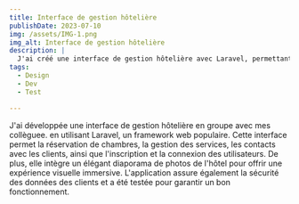 ```yaml
---
title: Interface de gestion hôtelière
publishDate: 2023-07-10 
img: /assets/IMG-1.png
img_alt: Interface de gestion hôtelière
description: |
  J'ai créé une interface de gestion hôtelière avec Laravel, permettant la réservation, la gestion des services, les contacts, l'inscription, la connexion et un diaporama de photos.
tags:
  - Design
  - Dev
  - Test

---
```


J'ai développée une interface de gestion hôtelière en groupe avec mes collèguee. en utilisant Laravel, un framework web populaire. Cette interface permet la réservation de chambres, la gestion des services, les contacts avec les clients, ainsi que l'inscription et la connexion des utilisateurs. De plus, elle intègre un élégant diaporama de photos de l'hôtel pour offrir une expérience visuelle immersive. L'application assure également la sécurité des données des clients et a été testée pour garantir un bon fonctionnement. 
